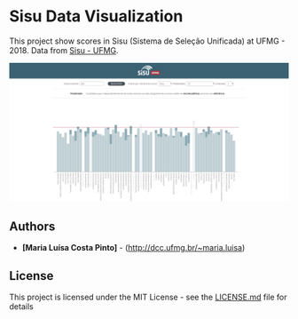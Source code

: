 # Sisu Data Visualization

This project show scores in Sisu (Sistema de Seleção Unificada) at UFMG - 2018. Data from [Sisu -  UFMG](https://www.ufmg.br/sisu/).

![alt See a printscreen of a project](sisu_image.png)

## Authors

* **[Maria Luísa Costa Pinto]** - (http://dcc.ufmg.br/~maria.luisa)

## License

This project is licensed under the MIT License - see the [LICENSE.md](LICENSE.md) file for details